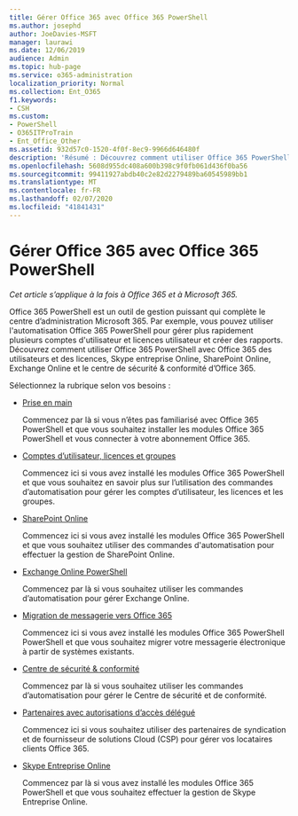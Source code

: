 ```yaml
---
title: Gérer Office 365 avec Office 365 PowerShell
ms.author: josephd
author: JoeDavies-MSFT
manager: laurawi
ms.date: 12/06/2019
audience: Admin
ms.topic: hub-page
ms.service: o365-administration
localization_priority: Normal
ms.collection: Ent_O365
f1.keywords:
- CSH
ms.custom:
- PowerShell
- O365ITProTrain
- Ent_Office_Other
ms.assetid: 932d57c0-1520-4f0f-8ec9-9966d646480f
description: 'Résumé : Découvrez comment utiliser Office 365 PowerShell avec des utilisateurs et des licences Office 365, Skype Entreprise Online, SharePoint Online, Exchange Online et le Centre de sécurité et conformité Office 365.'
ms.openlocfilehash: 5608d955dc408a600b398c9f0fb061d436f0ba56
ms.sourcegitcommit: 99411927abdb40c2e82d2279489ba60545989bb1
ms.translationtype: MT
ms.contentlocale: fr-FR
ms.lasthandoff: 02/07/2020
ms.locfileid: "41841431"
---
```

# <a name="manage-office-365-with-office-365-powershell"></a>Gérer Office 365 avec Office 365 PowerShell

*Cet article s’applique à la fois à Office 365 et à Microsoft 365.*

Office 365 PowerShell est un outil de gestion puissant qui complète le centre d’administration Microsoft 365. Par exemple, vous pouvez utiliser l'automatisation Office 365 PowerShell pour gérer plus rapidement plusieurs comptes d'utilisateur et licences utilisateur et créer des rapports. Découvrez comment utiliser Office 365 PowerShell avec Office 365 des utilisateurs et des licences, Skype entreprise Online, SharePoint Online, Exchange Online et le centre de sécurité & conformité d’Office 365.
  
Sélectionnez la rubrique selon vos besoins :
  
- [Prise en main](getting-started-with-office-365-powershell.md)

    Commencez par là si vous n’êtes pas familiarisé avec Office 365 PowerShell et que vous souhaitez installer les modules Office 365 PowerShell et vous connecter à votre abonnement Office 365.

- [Comptes d’utilisateur, licences et groupes](manage-user-accounts-and-licenses-with-office-365-powershell.md)

    Commencez ici si vous avez installé les modules Office 365 PowerShell et que vous souhaitez en savoir plus sur l’utilisation des commandes d’automatisation pour gérer les comptes d’utilisateur, les licences et les groupes.

- [SharePoint Online](https://docs.microsoft.com/office365/enterprise/powershell/manage-sharepoint-online-with-office-365-powershell)

    Commencez ici si vous avez installé les modules Office 365 PowerShell et que vous souhaitez utiliser des commandes d'automatisation pour effectuer la gestion de SharePoint Online.

- [Exchange Online PowerShell](https://docs.microsoft.com/powershell/exchange/exchange-online/exchange-online-powershell)

    Commencez par là si vous souhaitez utiliser les commandes d’automatisation pour gérer Exchange Online.

- [Migration de messagerie vers Office 365](use-powershell-for-email-migration-to-office-365.md)

    Commencez ici si vous avez installé les modules Office 365 PowerShell PowerShell et que vous souhaitez migrer votre messagerie électronique à partir de systèmes existants.

- [Centre de sécurité & conformité](https://docs.microsoft.com/powershell/exchange/office-365-scc/office-365-scc-powershell)

    Commencez par là si vous souhaitez utiliser les commandes d’automatisation pour gérer le Centre de sécurité et de conformité.

- [Partenaires avec autorisations d’accès délégué](manage-office-365-with-windows-powershell-for-delegated-access-permissions-dap-p.md)

    Commencez ici si vous souhaitez utiliser des partenaires de syndication et de fournisseur de solutions Cloud (CSP) pour gérer vos locataires clients Office 365.

- [Skype Entreprise Online](manage-skype-for-business-online-with-office-365-powershell.md)

    Commencez par là si vous avez installé les modules Office 365 PowerShell et que vous souhaitez effectuer la gestion de Skype Entreprise Online.
